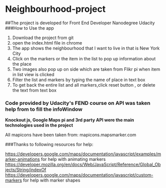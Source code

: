 # Neighbourhood-project
##The project is developed for Front End Developer Nanodegree Udacity
###How to Use the app
1. Download the project from git
2. open the index.html file in chrome
3. The app shows the neighbourhood that I want to live in that is New York City
4. Click on the markers or the item in the list to pop up information about the place
5. Two images also pop up on side which are taken from Flikr pi when item in list view is clicked
6. Filter the list and markers by typing the name of place in text box
7. To get back the entire list and all markers,click reset button , or delete the text from text box

### Code provided by Udacity's FEND course on API was taken help from to fill the infoWindow
**Knockout js, Google Maps pi and 3rd party API were the main technologies used in the project**

All mapicons have been taken from:
mapicons.mapsmarker.com

###Thanks to following resources for help:

https://developers.google.com/maps/documentation/javascript/examples/marker-animations for help with animating markers
<br>
https://developer.mozilla.org/en/docs/Web/JavaScript/Reference/Global_Objects/String/indexOf <br>
https://developers.google.com/maps/documentation/javascript/custom-markers for help with marker shapes <br>
